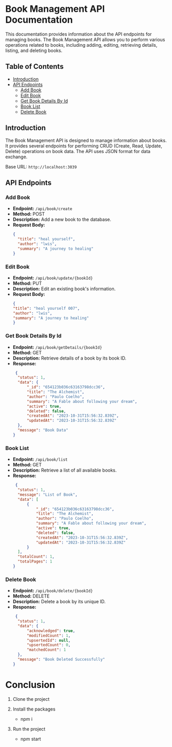 # Book Management API Documentation

This documentation provides information about the API endpoints for managing books. The Book Management API allows you to perform various operations related to books, including adding, editing, retrieving details, listing, and deleting books.

## Table of Contents

- [Introduction](#introduction)
- [API Endpoints](#api-endpoints)
  - [Add Book](#add-book)
  - [Edit Book](#edit-book)
  - [Get Book Details By Id](#get-book-details-by-id)
  - [Book List](#book-list)
  - [Delete Book](#delete-book)

## Introduction

The Book Management API is designed to manage information about books. It provides several endpoints for performing CRUD (Create, Read, Update, Delete) operations on book data. The API uses JSON format for data exchange.

Base URL: `http://localhost:3039`

## API Endpoints

### Add Book

- **Endpoint:** `/api/book/create`
- **Method:** POST
- **Description:** Add a new book to the database.
- **Request Body:**
  ```json
  {
    "title": "heal yourself",
    "author": "lwis",
    "summary": "A journey to healing"
  }

### Edit Book

- **Endpoint:** `/api/book/update/{bookId}`
- **Method:** PUT
- **Description:** Edit an existing book's information.
- **Request Body:**
  ```json
  {
  "title": "heal yourself 007",
  "author": "lwis",
  "summary": "A journey to healing"
  }

### Get Book Details By Id

- **Endpoint:** `/api/book/getDetails/{bookId}`
- **Method:** GET
- **Description:** Retrieve details of a book by its book ID.
- **Response:**
  ```json
   {
    "status": 1,
    "data": {
        "_id": "654123b036c63163798dcc36",
        "title": "The Alchemist",
        "author": "Paulo Coelho",
        "summary": "A Fable about following your dream",
        "active": true,
        "deleted": false,
        "createdAt": "2023-10-31T15:56:32.839Z",
        "updatedAt": "2023-10-31T15:56:32.839Z"
    },
    "message": "Book Data"
  }

### Book List

- **Endpoint:** `/api/book/list`
- **Method:** GET
- **Description:** Retrieve a list of all available books.
- **Response:**
  ```json
   {
    "status": 1,
    "message": "List of Book",
    "data": [
        {
            "_id": "654123b036c63163798dcc36",
            "title": "The Alchemist",
            "author": "Paulo Coelho",
            "summary": "A Fable about following your dream",
            "active": true,
            "deleted": false,
            "createdAt": "2023-10-31T15:56:32.839Z",
            "updatedAt": "2023-10-31T15:56:32.839Z"
        }
    ],
    "totalCount": 1,
    "totalPages": 1
  }

### Delete Book

- **Endpoint:** `/api/book/delete/{bookId}`
- **Method:** DELETE
- **Description:** Delete a book by its unique ID.
- **Response:**
  ```json
   {
    "status": 1,
    "data": {
        "acknowledged": true,
        "modifiedCount": 1,
        "upsertedId": null,
        "upsertedCount": 0,
        "matchedCount": 1
    },
    "message": "Book Deleted Successfully"
  }

# Conclusion
1. Clone the project

2. Install the packages
   - npm i

3. Run the project
   - npm start

